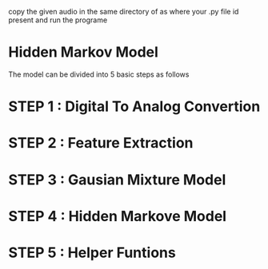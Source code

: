 copy the given audio in the same directory of as where your .py file id present and run the programe 

# Hidden Markov Model
The model can be divided into 5 basic steps as follows
# STEP 1 : Digital To Analog Convertion

# STEP 2 : Feature Extraction

# STEP 3 : Gausian Mixture Model

# STEP 4 : Hidden Markove Model

# STEP 5 : Helper Funtions
